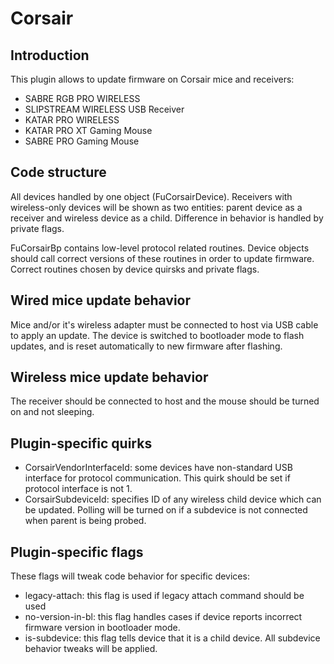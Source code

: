 # Corsair

## Introduction

This plugin allows to update firmware on Corsair mice and receivers:

* SABRE RGB PRO WIRELESS
* SLIPSTREAM WIRELESS USB Receiver
* KATAR PRO WIRELESS
* KATAR PRO XT Gaming Mouse
* SABRE PRO Gaming Mouse

## Code structure

All devices handled by one object (FuCorsairDevice). Receivers with wireless-only
devices will be shown as two entities: parent device as a receiver and wireless
device as a child. Difference in behavior is handled by private flags.

FuCorsairBp contains low-level protocol related routines. Device objects should
call correct versions of these routines in order to update firmware. Correct
routines chosen by device quirsks and private flags.

## Wired mice update behavior

Mice and/or it's wireless adapter must be connected to host via USB cable
to apply an update. The device is switched to bootloader mode to flash
updates, and is reset automatically to new firmware after flashing.

## Wireless mice update behavior

The receiver should be connected to host and the mouse should be turned on
and not sleeping.

## Plugin-specific quirks

* CorsairVendorInterfaceId: some devices have non-standard USB interface
    for protocol communication. This quirk should be set if protocol interface is not 1.
* CorsairSubdeviceId: specifies ID of any wireless child device which can be updated.
    Polling will be turned on if a subdevice is not connected when parent is
    being probed.

## Plugin-specific flags

These flags will tweak code behavior for specific devices:

* legacy-attach: this flag is used if legacy attach command should be used
* no-version-in-bl: this flag handles cases if device reports incorrect firmware version
    in bootloader mode.
* is-subdevice: this flag tells device that it is a child device. All subdevice behavior
    tweaks will be applied.
